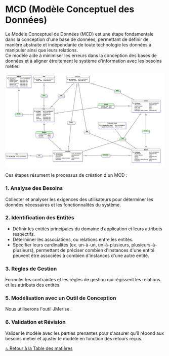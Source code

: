 # MCD (Modèle Conceptuel des Données)

Le Modèle Conceptuel de Données (MCD) est une étape fondamentale dans la conception d'une base de données, permettant de définir de manière abstraite et indépendante de toute technologie les données à manipuler ainsi que leurs relations.  
Ce modèle aide à minimiser les erreurs dans la conception des bases de données et à aligner étroitement le système d'information avec les besoins métier.

![Représentation MCD](../Assets/Images/MCD.png)

Ces étapes résument le processus de création d'un MCD :

### **1. Analyse des Besoins**

Collecter et analyser les exigences des utilisateurs pour déterminer les données nécessaires et les fonctionnalités du système.

### **2. Identification des Entités**

- Définir les entités principales du domaine d’application et leurs attributs respectifs.
- Déterminer les associations, ou relations entre les entités.
- Spécifier leurs cardinalités (ex. un-à-un, un-à-plusieurs, plusieurs-à-plusieurs), permettant de préciser combien d'instances d'une entité peuvent être associées à combien d'instances d'une autre entité.

### **3. Règles de Gestion**

Formuler les contraintes et les règles de gestion qui régissent les relations et les attributs des entités.

### **5. Modélisation avec un Outil de Conception**

Nous utiliserons l'outil JMerise.

### **6. Validation et Révision**

Valider le modèle avec les parties prenantes pour s'assurer qu'il répond aux besoins métier et ajuster le modèle en fonction des retours reçus.

[🔝 Retour à la Table des matières](../../README.md#table-des-matieres)
